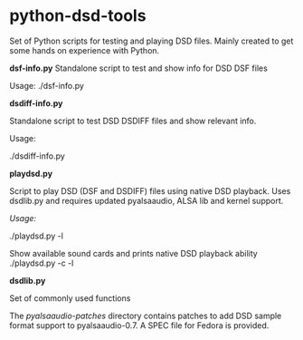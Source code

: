 python-dsd-tools
================

Set of Python scripts for testing and playing DSD files. Mainly created to get
some hands on experience with Python.

**dsf-info.py**
Standalone script to test and show info for DSD DSF files

Usage:
./dsf-info.py <path to DSF file>

**dsdiff-info.py**

Standalone script to test DSD DSDIFF files and show relevant info.

Usage:

./dsdiff-info.py <path to DSDIFF file>

**playdsd.py**

Script to play DSD (DSF and DSDIFF) files using native DSD playback.
Uses dsdlib.py and requires updated pyalsaaudio, ALSA lib and kernel support.

*Usage:*

./playdsd.py -l

Show available sound cards and prints native DSD playback ability
./playdsd.py -c <audiocard> -l <DSD file to play>


**dsdlib.py**

Set of commonly used functions


The *pyalsaaudio-patches* directory contains patches to add DSD sample format
support to pyalsaaudio-0.7.
A SPEC file for Fedora is provided.

